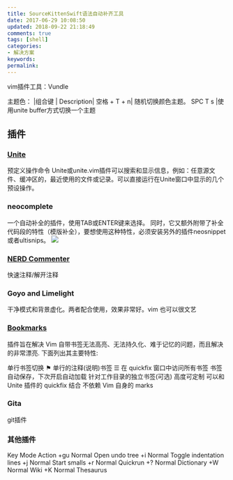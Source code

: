 ```yaml
---
title: SourceKittenSwift语法自动补齐工具
date: 2017-06-29 10:08:50
updated: 2018-09-22 21:18:49
comments: true
tags: [shell]
categories:
- 解决方案
keywords: 
permalink: 
---
```

  
vim插件工具：Vundle

主题色：
|组合键 |   Description|
空格 + T + n|  随机切换颜色主题。
SPC T s    |使用unite buffer方式切换一个主题

## 插件
###  [Unite](https://github.com/Shougo/unite.vim)
预定义操作命令
Unite或unite.vim插件可以搜索和显示信息，例如：任意源文件、缓冲区的，最近使用的文件或记录。可以直接运行在Unite窗口中显示的几个预设操作。

### neocomplete
一个自动补全的插件，使用TAB或ENTER键来选择。
同时，它又额外附带了补全代码段的特性（模版补全），要想使用这种特性，必须安装另外的插件neosnippet或者ultisnips。
![](http://img.blog.csdn.net/20161026000011614?watermark/2/text/aHR0cDovL2Jsb2cuY3Nkbi5uZXQv/font/5a6L5L2T/fontsize/400/fill/I0JBQkFCMA==/dissolve/70/gravity/Center)

### [NERD Commenter](https://github.com/scrooloose/nerdcommenter)
快速注释/解开注释

### Goyo and Limelight
干净模式和背景虚化。两者配合使用，效果非常好。vim 也可以很文艺

### [Bookmarks](http://blog.csdn.net/mdl13412/article/details/44081509)
插件旨在解决 Vim 自带书签无法高亮、无法持久化、难于记忆的问题，而且解决的非常漂亮. 下面列出其主要特性:

单行书签切换 ⚑
单行的注释(说明)书签 ☰
在 quickfix 窗口中访问所有书签
书签自动保存，下次开启自动加载
针对工作目录的独立书签(可选)
高度可定制
可以和 Unite 插件的 quickfix 结合
不依赖 Vim 自身的 marks


### Gita
git插件

### 其他插件
Key    Mode    Action
<leader>+gu    Normal    Open undo tree
<leader>+i    Normal    Toggle indentation lines
<leader>+j    Normal    Start smalls
<leader>+r    Normal    Quickrun
<leader>+?    Normal    Dictionary
<leader>+W    Normal    Wiki
<leader>+K    Normal    Thesaurus
